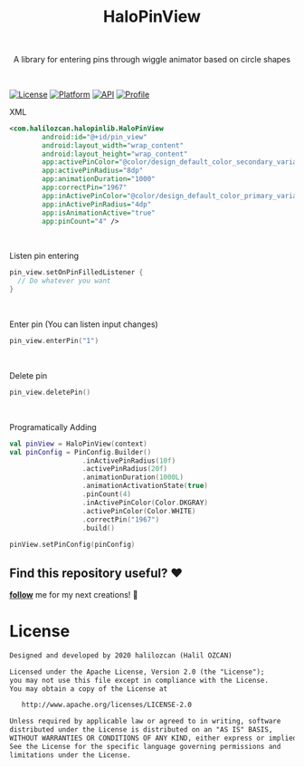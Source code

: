 <h1 align="center">HaloPinView</h1></br>
<p align="center">  
A library for entering pins through wiggle animator based on circle shapes
</p>
</br>

[![License](https://img.shields.io/badge/License-Apache%202.0-blue.svg)](https://opensource.org/licenses/Apache-2.0)
[![Platform](https://img.shields.io/badge/platform-android-green.svg)](http://developer.android.com/index.html)
[![API](https://img.shields.io/badge/API-21%2B-brightgreen.svg?style=flat)](https://android-arsenal.com/api?level=17)
<a href="https://github.com/halilozcan"><img alt="Profile" src="https://img.shields.io/badge/github-halilozcan-blue"/></a> 
</p>

XML
```xml
<com.halilozcan.halopinlib.HaloPinView
        android:id="@+id/pin_view"
        android:layout_width="wrap_content"
        android:layout_height="wrap_content"
        app:activePinColor="@color/design_default_color_secondary_variant"
        app:activePinRadius="8dp"
        app:animationDuration="1000"
        app:correctPin="1967"
        app:inActivePinColor="@color/design_default_color_primary_variant"
        app:inActivePinRadius="4dp"
        app:isAnimationActive="true"
        app:pinCount="4" />
```
</br>

Listen pin entering
```kotlin
pin_view.setOnPinFilledListener {
  // Do whatever you want
}
```
</br>

Enter pin (You can listen input changes)
```kotlin
pin_view.enterPin("1")
```
</br>

Delete pin

```kotlin
pin_view.deletePin()
```
</br>

Programatically Adding
```kotlin
val pinView = HaloPinView(context)
val pinConfig = PinConfig.Builder()
                  .inActivePinRadius(10f)
                  .activePinRadius(20f)
                  .animationDuration(1000L)
                  .animationActivationState(true)
                  .pinCount(4)
                  .inActivePinColor(Color.DKGRAY)
                  .activePinColor(Color.WHITE)
                  .correctPin("1967")
                  .build()
                  
pinView.setPinConfig(pinConfig)
```

## Find this repository useful? :heart:
__[follow](https://github.com/halilozcan)__ me for my next creations! 🤩

# License
```xml
Designed and developed by 2020 halilozcan (Halil ÖZCAN)

Licensed under the Apache License, Version 2.0 (the "License");
you may not use this file except in compliance with the License.
You may obtain a copy of the License at

   http://www.apache.org/licenses/LICENSE-2.0

Unless required by applicable law or agreed to in writing, software
distributed under the License is distributed on an "AS IS" BASIS,
WITHOUT WARRANTIES OR CONDITIONS OF ANY KIND, either express or implied.
See the License for the specific language governing permissions and
limitations under the License.
```
